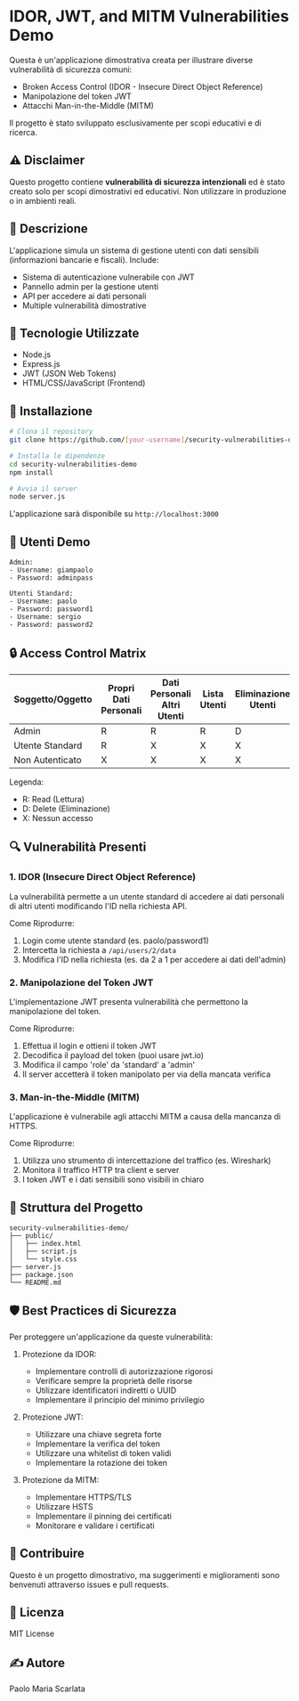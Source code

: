 # IDOR, JWT, and MITM Vulnerabilities Demo

Questa è un'applicazione dimostrativa creata per illustrare diverse vulnerabilità di sicurezza comuni:
- Broken Access Control (IDOR - Insecure Direct Object Reference)
- Manipolazione del token JWT
- Attacchi Man-in-the-Middle (MITM)

Il progetto è stato sviluppato esclusivamente per scopi educativi e di ricerca.

## ⚠️ Disclaimer
Questo progetto contiene **vulnerabilità di sicurezza intenzionali** ed è stato creato solo per scopi dimostrativi ed educativi. Non utilizzare in produzione o in ambienti reali.

## 📝 Descrizione
L'applicazione simula un sistema di gestione utenti con dati sensibili (informazioni bancarie e fiscali). Include:
* Sistema di autenticazione vulnerabile con JWT
* Pannello admin per la gestione utenti
* API per accedere ai dati personali
* Multiple vulnerabilità dimostrative

## 🔧 Tecnologie Utilizzate
* Node.js
* Express.js
* JWT (JSON Web Tokens)
* HTML/CSS/JavaScript (Frontend)

## 🚀 Installazione
```bash
# Clona il repository
git clone https://github.com/[your-username]/security-vulnerabilities-demo

# Installa le dipendenze
cd security-vulnerabilities-demo
npm install

# Avvia il server
node server.js
```

L'applicazione sarà disponibile su `http://localhost:3000`

## 👥 Utenti Demo
```
Admin:
- Username: giampaolo
- Password: adminpass

Utenti Standard:
- Username: paolo
- Password: password1
- Username: sergio
- Password: password2
```

## 🔒 Access Control Matrix
Soggetto/Oggetto | Propri Dati Personali | Dati Personali Altri Utenti | Lista Utenti | Eliminazione Utenti | Admin Panel
-----------------|----------------------|---------------------------|--------------|-------------------|-------------
Admin            | R                    | R                         | R            | D                 | R
Utente Standard  | R                    | X                         | X            | X                 | X
Non Autenticato  | X                    | X                         | X            | X                 | X

Legenda:
* R: Read (Lettura)
* D: Delete (Eliminazione)
* X: Nessun accesso

## 🔍 Vulnerabilità Presenti

### 1. IDOR (Insecure Direct Object Reference)
La vulnerabilità permette a un utente standard di accedere ai dati personali di altri utenti modificando l'ID nella richiesta API.

Come Riprodurre:
1. Login come utente standard (es. paolo/password1)
2. Intercetta la richiesta a `/api/users/2/data`
3. Modifica l'ID nella richiesta (es. da 2 a 1 per accedere ai dati dell'admin)

### 2. Manipolazione del Token JWT
L'implementazione JWT presenta vulnerabilità che permettono la manipolazione del token.

Come Riprodurre:
1. Effettua il login e ottieni il token JWT
2. Decodifica il payload del token (puoi usare jwt.io)
3. Modifica il campo 'role' da 'standard' a 'admin'
4. Il server accetterà il token manipolato per via della mancata verifica

### 3. Man-in-the-Middle (MITM)
L'applicazione è vulnerabile agli attacchi MITM a causa della mancanza di HTTPS.

Come Riprodurre:
1. Utilizza uno strumento di intercettazione del traffico (es. Wireshark)
2. Monitora il traffico HTTP tra client e server
3. I token JWT e i dati sensibili sono visibili in chiaro

## 📁 Struttura del Progetto
```
security-vulnerabilities-demo/
├── public/
│   ├── index.html
│   ├── script.js
│   └── style.css
├── server.js
├── package.json
└── README.md
```

## 🛡️ Best Practices di Sicurezza
Per proteggere un'applicazione da queste vulnerabilità:

1. Protezione da IDOR:
   * Implementare controlli di autorizzazione rigorosi
   * Verificare sempre la proprietà delle risorse
   * Utilizzare identificatori indiretti o UUID
   * Implementare il principio del minimo privilegio

2. Protezione JWT:
   * Utilizzare una chiave segreta forte
   * Implementare la verifica del token
   * Utilizzare una whitelist di token validi
   * Implementare la rotazione dei token

3. Protezione da MITM:
   * Implementare HTTPS/TLS
   * Utilizzare HSTS
   * Implementare il pinning dei certificati
   * Monitorare e validare i certificati

## 👥 Contribuire
Questo è un progetto dimostrativo, ma suggerimenti e miglioramenti sono benvenuti attraverso issues e pull requests.

## 📄 Licenza
MIT License

## ✍️ Autore
Paolo Maria Scarlata
